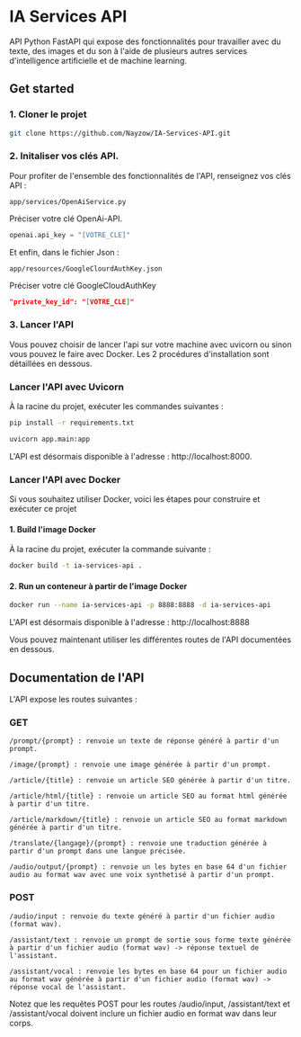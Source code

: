 # IA Services API

API Python FastAPI qui expose des fonctionnalités pour travailler avec du texte, des images et du son à l'aide de plusieurs autres services d'intelligence artificielle et de machine learning.

## Get started

### 1. Cloner le projet

```bash
git clone https://github.com/Nayzow/IA-Services-API.git
```

### 2. Initaliser vos clés API.

Pour profiter de l'ensemble des fonctionnalités de l'API, renseignez vos clés API :

```
app/services/OpenAiService.py
```

Préciser votre clé OpenAi-API.

```python
openai.api_key = "[VOTRE_CLE]"
```

Et enfin, dans le fichier Json :

```
app/resources/GoogleClourdAuthKey.json
```

Préciser votre clé GoogleCloudAuthKey

```json
"private_key_id": "[VOTRE_CLE]"
```

### 3. Lancer l'API

Vous pouvez choisir de lancer l'api sur votre machine avec uvicorn ou sinon vous pouvez le faire avec Docker. Les 2 procédures d'installation sont détaillées en dessous.

### Lancer l'API avec Uvicorn

À la racine du projet, exécuter les commandes suivantes :

```bash
pip install -r requirements.txt
```

```bash
uvicorn app.main:app
```

L'API est désormais disponible à l'adresse : http://localhost:8000.

### Lancer l'API avec Docker

Si vous souhaitez utiliser Docker, voici les étapes pour construire et exécuter ce projet

#### 1. Build l'image Docker

À la racine du projet, exécuter la commande suivante :

```bash
docker build -t ia-services-api .
```

#### 2. Run un conteneur à partir de l'image Docker

```bash
docker run --name ia-services-api -p 8888:8888 -d ia-services-api
```

L'API est désormais disponible à l'adresse : http://localhost:8888

Vous pouvez maintenant utiliser les différentes routes de l'API documentées en dessous.

## Documentation de l'API

L'API expose les routes suivantes :

### GET

```
/prompt/{prompt} : renvoie un texte de réponse généré à partir d'un prompt.
```

```
/image/{prompt} : renvoie une image générée à partir d'un prompt.
```

```
/article/{title} : renvoie un article SEO générée à partir d'un titre.
```

```
/article/html/{title} : renvoie un article SEO au format html générée à partir d'un titre.
```

```
/article/markdown/{title} : renvoie un article SEO au format markdown générée à partir d'un titre.
```

```
/translate/{langage}/{prompt} : renvoie une traduction générée à partir d'un prompt dans une langue précisée.
```

```
/audio/output/{prompt} : renvoie un les bytes en base 64 d'un fichier audio au format wav avec une voix synthetisé à partir d'un prompt.
```

### POST

```
/audio/input : renvoie du texte généré à partir d'un fichier audio (format wav).
```

```
/assistant/text : renvoie un prompt de sortie sous forme texte générée à partir d'un fichier audio (format wav) -> réponse textuel de l'assistant.
```

```
/assistant/vocal : renvoie les bytes en base 64 pour un fichier audio au format wav générée à partir d'un fichier audio (format wav) -> réponse vocal de l'assistant.
```

Notez que les requêtes POST pour les routes /audio/input, /assistant/text et /assistant/vocal doivent inclure un fichier audio en format wav dans leur corps.
